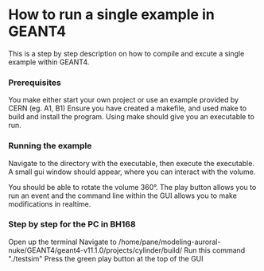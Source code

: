 # How to run a single example in GEANT4
This is a step by step description on how to compile and excute a single example within GEANT4.

### Prerequisites 
You make either start your own project or use an example provided by CERN (eg. A1, B1)
Ensure you have created a makefile, and used make to build and install the program.
Using make should give you an executable to run. 

### Running the example
Navigate to the directory with the executable, then execute the executable.
A small gui window should appear, where you can interact with the volume.

You should be able to rotate the volume 360&deg;.
The play button allows you to run an event and the command line within the GUI allows you to make modifications in realtime.

### Step by step for the PC in BH168
Open up the terminal
Navigate to /home/pane/modeling-auroral-nuke/GEANT4/geant4-v11.1.0/projects/cylinder/build/
Run this command "./testsim"
Press the green play button at the top of the GUI








 
